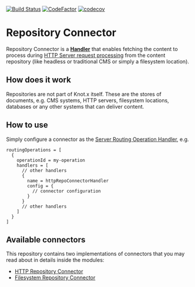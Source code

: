 [![Build Status](https://dev.azure.com/knotx/Knotx/_apis/build/status/Knotx.knotx-repository-connector?branchName=master)](https://dev.azure.com/knotx/Knotx/_build/latest?definitionId=9&branchName=master)
[![CodeFactor](https://www.codefactor.io/repository/github/knotx/knotx-repository-connector/badge)](https://www.codefactor.io/repository/github/knotx/knotx-repository-connector)
[![codecov](https://codecov.io/gh/Knotx/knotx-repository-connector/branch/master/graph/badge.svg)](https://codecov.io/gh/Knotx/knotx-repository-connector)


# Repository Connector
Repository Connector is a [**Handler**](https://github.com/Knotx/knotx-server-http/tree/master/api#routing-handlers)
that enables fetching the content to process during [HTTP Server request processing](https://github.com/Knotx/knotx-server-http#how-does-it-work) 
from the content repository (like headless or traditional CMS or simply a filesystem location).

## How does it work
Repositories are not part of Knot.x itself. These are the stores of documents, 
e.g. CMS systems, HTTP servers, filesystem locations, databases or any other 
systems that can deliver content. 

## How to use
Simply configure a connector as the [Server Routing Operation Handler](https://github.com/Knotx/knotx-server-http#routing-operations),
e.g. 
```hocon
routingOperations = [
  {
    operationId = my-operation
    handlers = [
      // other handlers
      {
        name = httpRepoConnectorHandler
        config = {
          // connector configuration
        }
      }
      // other handlers
    ]
  }
]

```

## Available connectors
This repository contains two implementations of connectors that you may read about in details inside
the modules:
- [HTTP Repository Connector](https://github.com/Knotx/knotx-repository-connector/tree/master/http)
- [Filesystem Repository Connector](https://github.com/Knotx/knotx-repository-connector/tree/master/fs)
